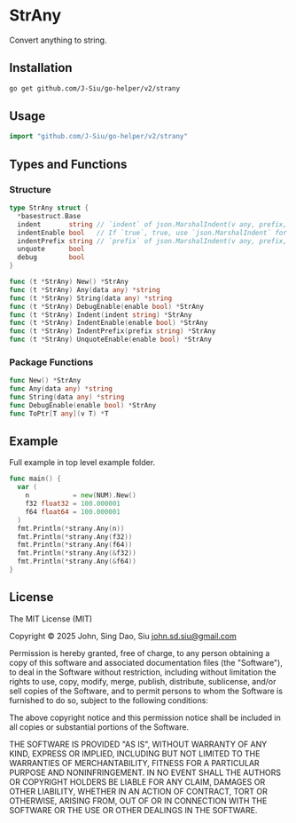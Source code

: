 # StrAny

Convert anything to string.

## Installation

```sh
go get github.com/J-Siu/go-helper/v2/strany
```

## Usage

```go
import "github.com/J-Siu/go-helper/v2/strany"
```

## Types and Functions

### Structure

```go
type StrAny struct {
  *basestruct.Base
  indent       string // `indent` of json.MarshalIndent(v any, prefix, indent string)
  indentEnable bool   // If `true`, true, use `json.MarshalIndent` for struct, else `json.Marshal`
  indentPrefix string // `prefix` of json.MarshalIndent(v any, prefix, indent string)
  unquote      bool
  debug        bool
}

func (t *StrAny) New() *StrAny
func (t *StrAny) Any(data any) *string
func (t *StrAny) String(data any) *string
func (t *StrAny) DebugEnable(enable bool) *StrAny
func (t *StrAny) Indent(indent string) *StrAny
func (t *StrAny) IndentEnable(enable bool) *StrAny
func (t *StrAny) IndentPrefix(prefix string) *StrAny
func (t *StrAny) UnquoteEnable(enable bool) *StrAny
```

### Package Functions

```go
func New() *StrAny
func Any(data any) *string
func String(data any) *string
func DebugEnable(enable bool) *StrAny
func ToPtr[T any](v T) *T
```

## Example

Full example in top level example folder.

```go
func main() {
  var (
    n           = new(NUM).New()
    f32 float32 = 100.000001
    f64 float64 = 100.000001
  )
  fmt.Println(*strany.Any(n))
  fmt.Println(*strany.Any(f32))
  fmt.Println(*strany.Any(f64))
  fmt.Println(*strany.Any(&f32))
  fmt.Println(*strany.Any(&f64))
}
```

## License

The MIT License (MIT)

Copyright © 2025 John, Sing Dao, Siu <john.sd.siu@gmail.com>

Permission is hereby granted, free of charge, to any person obtaining a copy of this software and associated documentation files (the "Software"), to deal in the Software without restriction, including without limitation the rights to use, copy, modify, merge, publish, distribute, sublicense, and/or sell copies of the Software, and to permit persons to whom the Software is furnished to do so, subject to the following conditions:

The above copyright notice and this permission notice shall be included in all copies or substantial portions of the Software.

THE SOFTWARE IS PROVIDED "AS IS", WITHOUT WARRANTY OF ANY KIND, EXPRESS OR IMPLIED, INCLUDING BUT NOT LIMITED TO THE WARRANTIES OF MERCHANTABILITY, FITNESS FOR A PARTICULAR PURPOSE AND NONINFRINGEMENT. IN NO EVENT SHALL THE AUTHORS OR COPYRIGHT HOLDERS BE LIABLE FOR ANY CLAIM, DAMAGES OR OTHER LIABILITY, WHETHER IN AN ACTION OF CONTRACT, TORT OR OTHERWISE, ARISING FROM, OUT OF OR IN CONNECTION WITH THE SOFTWARE OR THE USE OR OTHER DEALINGS IN THE SOFTWARE.
